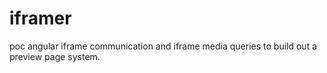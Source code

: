 # iframer
poc angular iframe communication and iframe media queries to build out a preview page system.
